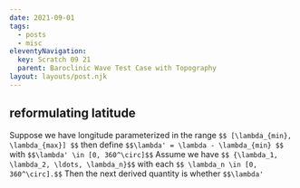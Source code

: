 ```yaml
---
date: 2021-09-01
tags:
  - posts
  - misc
eleventyNavigation:
  key: Scratch 09 21
  parent: Baroclinic Wave Test Case with Topography
layout: layouts/post.njk
---
```


## reformulating latitude

Suppose we have longitude parameterized in the range `$$ [\lambda_{min}, \lambda_{max}] $$`
then define `$$\lambda' = \lambda - \lambda_{min} $$` with `$$\lambda' \in [0, 360^\circ]$$`
Assume we have `$$ {\lambda_1, \lambda_2, \ldots, \lambda_n}$$` with each `$$ \lambda_n \in [0, 360^\circ].$$`
Then the next derived quantity is whether `$$\lambda' `
